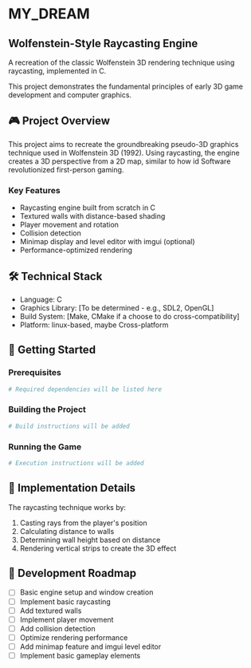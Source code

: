 # MY_DREAM

## Wolfenstein-Style Raycasting Engine

A recreation of the classic Wolfenstein 3D rendering technique using raycasting, implemented in C.

This project demonstrates the fundamental principles of early 3D game development and computer graphics.

## 🎮 Project Overview

This project aims to recreate the groundbreaking pseudo-3D graphics technique used in Wolfenstein 3D (1992). Using raycasting, the engine creates a 3D perspective from a 2D map, similar to how id Software revolutionized first-person gaming.

### Key Features

- Raycasting engine built from scratch in C
- Textured walls with distance-based shading
- Player movement and rotation
- Collision detection
- Minimap display and level editor with imgui (optional)
- Performance-optimized rendering

## 🛠️ Technical Stack

- Language: C
- Graphics Library: [To be determined - e.g., SDL2, OpenGL]
- Build System: [Make, CMake if a choose to do cross-compatibility]
- Platform: linux-based, maybe Cross-platform

## 🚀 Getting Started

### Prerequisites

```bash
# Required dependencies will be listed here
```

### Building the Project

```bash
# Build instructions will be added
```

### Running the Game

```bash
# Execution instructions will be added
```

## 🎯 Implementation Details

The raycasting technique works by:
1. Casting rays from the player's position
2. Calculating distance to walls
3. Determining wall height based on distance
4. Rendering vertical strips to create the 3D effect

## 📝 Development Roadmap

- [ ] Basic engine setup and window creation
- [ ] Implement basic raycasting
- [ ] Add textured walls
- [ ] Implement player movement
- [ ] Add collision detection
- [ ] Optimize rendering performance
- [ ] Add minimap feature and imgui level editor
- [ ] Implement basic gameplay elements
